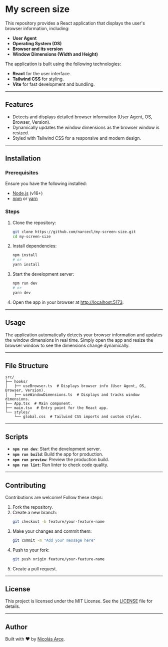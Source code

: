 # My screen size
This repository provides a React application that displays the user's browser information, including:

- **User Agent**
- **Operating System (OS)**
- **Browser and its version**
- **Window Dimensions (Width and Height)**

The application is built using the following technologies:

- **React** for the user interface.
- **Tailwind CSS** for styling.
- **Vite** for fast development and bundling.

---

## Features

- Detects and displays detailed browser information (User Agent, OS, Browser, Version).
- Dynamically updates the window dimensions as the browser window is resized.
- Styled with Tailwind CSS for a responsive and modern design.

---


## Installation

### Prerequisites

Ensure you have the following installed:

- [Node.js](https://nodejs.org/) (v16+)
- [npm](https://www.npmjs.com/) or [yarn](https://yarnpkg.com/)

### Steps

1. Clone the repository:
   ```bash
   git clone https://github.com/narcecl/my-screen-size.git
   cd my-screen-size
   ```

2. Install dependencies:
   ```bash
   npm install
   # or
   yarn install
   ```

3. Start the development server:
   ```bash
   npm run dev
   # or
   yarn dev
   ```

4. Open the app in your browser at [http://localhost:5173](http://localhost:5173).

---

## Usage

The application automatically detects your browser information and updates the window dimensions in real time. Simply open the app and resize the browser window to see the dimensions change dynamically.

---

## File Structure

```plaintext
src/
├── hooks/
│   ├── useBrowser.ts  # Displays browser info (User Agent, OS, Browser, Version).
│   ├── useWindowDimensions.ts  # Displays and tracks window dimensions.
├── App.tsx  # Main component.
├── main.tsx  # Entry point for the React app.
└── styles/
    └── global.css  # Tailwind CSS imports and custom styles.
```

---

## Scripts

- **`npm run dev`**: Start the development server.
- **`npm run build`**: Build the app for production.
- **`npm run preview`**: Preview the production build.
- **`npm run lint`**: Run linter to check code quality.

---

## Contributing

Contributions are welcome! Follow these steps:

1. Fork the repository.
2. Create a new branch:
   ```bash
   git checkout -b feature/your-feature-name
   ```
3. Make your changes and commit them:
   ```bash
   git commit -m "Add your message here"
   ```
4. Push to your fork:
   ```bash
   git push origin feature/your-feature-name
   ```
5. Create a pull request.

---

## License

This project is licensed under the MIT License. See the [LICENSE](./LICENSE) file for details.

---

## Author

Built with ❤️ by [Nicolás Arce](https://github.com/narcecl).

